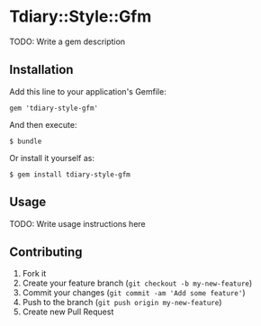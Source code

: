 # Tdiary::Style::Gfm

TODO: Write a gem description

## Installation

Add this line to your application's Gemfile:

    gem 'tdiary-style-gfm'

And then execute:

    $ bundle

Or install it yourself as:

    $ gem install tdiary-style-gfm

## Usage

TODO: Write usage instructions here

## Contributing

1. Fork it
2. Create your feature branch (`git checkout -b my-new-feature`)
3. Commit your changes (`git commit -am 'Add some feature'`)
4. Push to the branch (`git push origin my-new-feature`)
5. Create new Pull Request
